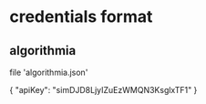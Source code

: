 # credentials format

## algorithmia
file 'algorithmia.json'

{
    "apiKey": "simDJD8LjyIZuEzWMQN3KsglxTF1"
}
